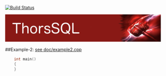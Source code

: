 [![Build Status](https://travis-ci.org/Loki-Astari/ThorsSQL.svg?branch=master)](https://travis-ci.org/Loki-Astari/ThorsSQL)

![ThorStream](../img/stream.jpg)


##Example-2: [see doc/example2.cpp](example2.cpp)

````c++
    int main()
    {
    }
````
    
